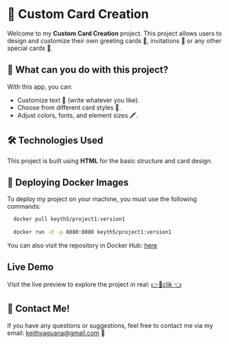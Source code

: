 # 🎨 Custom Card Creation 

Welcome to my **Custom Card Creation** project. This project allows users to design and customize their own greeting cards 🎉, invitations 🎈 or any other special cards 🎁.

## 🚀 What can you do with this project?

With this app, you can:

- Customize text 📝 (write whatever you like).
- Choose from different card styles 🎨.
- Adjust colors, fonts, and element sizes 🖍️.

## 🛠️ Technologies Used

This project is built using **HTML** for the basic structure and card design.

## 🐳 Deploying Docker Images

To deploy my project on your machine, you must use the following commands:

```bash
  docker pull keyth5/project1:version1
  
  docker run -d -p 8080:8080 keyth5/project1:version1
```
You can also visit the repository in Docker Hub: [here](https://hub.docker.com/repository/docker/keyth5/project1/general)

## Live Demo

Visit the live preview to explore the project in real: [👉🔗clik 👈](https://project1-keyth-production.up.railway.app/)



## 💬 Contact Me!

If you have any questions or suggestions, feel free to contact me via my email: keithyaguana@gmail.com 📧
